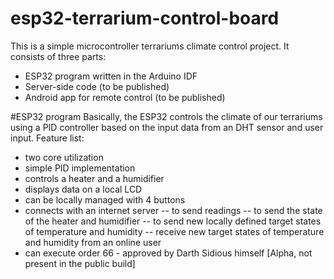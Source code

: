 # esp32-terrarium-control-board

This is a simple microcontroller terrariums climate control project. It consists of three parts:
- ESP32 program written in the Arduino IDF
- Server-side code (to be published)
- Android app for remote control (to be published)

#ESP32 program
Basically, the ESP32 controls the climate of our terrariums using a PID controller based on the input data from an DHT sensor and user input. Feature list:
- two core utilization
- simple PID implementation
- controls a heater and a humidifier
- displays data on a local LCD
- can be locally managed with 4 buttons
- connects with an internet server
-- to send readings
-- to send the state of the heater and humidifier
-- to send new locally defined target states of temperature and humidity
-- receive new target states of temperature and humidity from an online user
- can execute order 66 - approved by Darth Sidious himself [Alpha, not present in the public build]
